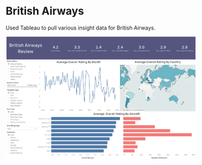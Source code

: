 # British Airways

Used Tableau to pull various insight data for British Airways.

![alt text](https://github.com/diransuraj/dashboards/blob/main/overall_stats.png?raw=true)
